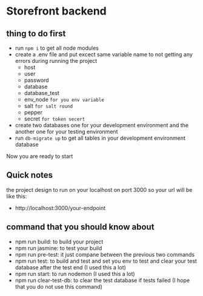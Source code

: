 # Storefront backend

## thing to do first

- run `npm i` to get all node modules
- create a .env file and put excect same variable name to not getting any errors during running the project
    * host 
    * user 
    * password 
    * database 
    * database_test 
    * env_node `for you env variable` 
    * salt `for salt round` 
    * pepper 
    * secret `for token secert`
- create two databases one for your development environment and the another one for your testing environment
- run `db-migrate up` to get all tables in your development environment database

Now you are ready to start

## Quick notes

the project design to run on your localhost on port 3000 so your url will be like this:
- http://localhost:3000/your-endpoint

## command that you should know about
- npm run build: to build your project
- npm run jasmine: to test your build
- npm run pre-test: it just compane between the previous two commands
- npm run test: to build and test and set you env to test and clear your test database after the test end (I used this a lot)
- npm run start: to run nodemon (I used this a lot)
- npm run clear-test-db: to clear the test database if tests failed (I hope that you do not use this command)

